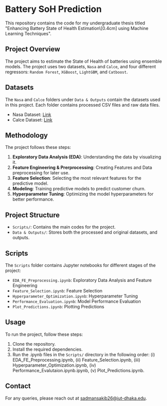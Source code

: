 # Battery SoH Prediction

This repository contains the code for my undergraduate thesis titled "Enhancing Battery State of Health Estimation\\[0.4cm] using Machine Learning Techniques". 

## Project Overview

The project aims to estimate the State of Health of batteries using ensemble models. The project uses two datasets, `Nasa` and `Calce`, and four different regressors: `Random Forest`, `XGBoost`, `LightGBM`, and `Catboost`.

## Datasets

The `Nasa` and `Calce` folders under `Data & Outputs` contain the datasets used in this project. Each folder contains processed CSV files and raw data files.

- Nasa Dataset: [Link](https://www.nasa.gov/intelligent-systems-division/discovery-and-systems-health/pcoe/pcoe-data-set-repository/)
- Calce Dataset: [Link](https://github.com/konkon3249/BatteryLifePrediction/tree/master)

## Methodology

The project follows these steps:

1. **Exploratory Data Analysis (EDA)**: Understanding the data by visualizing it.
2. **Feature Engineering & Prerprocessing**: Creating Features and Data preprocessing for later use.
2. **Feature Selection**: Selecting the most relevant features for the predictive model. 
3. **Modeling**: Training predictive models to predict customer churn.
4. **Hyperparameter Tuning**: Optimizing the model hyperparameters for better performance. 

## Project Structure

- `Scripts/`: Contains the main codes for the project.
- `Data & Outputs/`: Stores both the processed and original datasets, and outputs.

## Scripts

The `Scripts` folder contains Jupyter notebooks for different stages of the project:

- `EDA_FE_Preprocessing.ipynb`: Exploratory Data Analysis and Feature Engineering
- `Feature_Selection.ipynb`: Feature Selection
- `Hyperparameter_Optimization.ipynb`: Hyperparameter Tuning
- `Performance_Evaluation.ipynb`: Model Performance Evaluation
- `Plot_Predictions.ipynb`: Plotting Predictions

## Usage

To run the project, follow these steps:

1. Clone the repository.
2. Install the required dependencies.
3. Run the .ipynb files in the `Scripts/` directory in the following order:
(i) EDA_FE_Preprocessing.ipynb, (ii) Feature_Selection.ipynb, (iii) Hyperparameter_Optimization.ipynb, (iv) Performance_Evalutaion.ipynb.ipynb, (v) Plot_Predictions.ipynb.

## Contact

For any queries, please reach out at [sadmansakib26@iut-dhaka.edu](sadmansakib26@iut-dhaka.edu).
